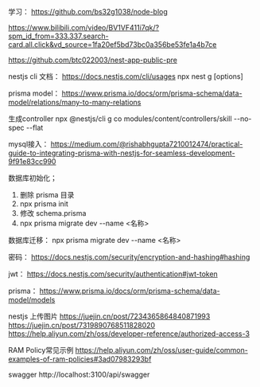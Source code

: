 学习：
https://github.com/bs32g1038/node-blog

https://www.bilibili.com/video/BV1VF411i7qk/?spm_id_from=333.337.search-card.all.click&vd_source=1fa20ef5bd73bc0a356be53fe1a4b7ce

https://github.com/btc022003/nest-app-public-pre

nestjs cli 文档：
https://docs.nestjs.com/cli/usages
npx nest g <schematic> <name> [options]

prisma model：
https://www.prisma.io/docs/orm/prisma-schema/data-model/relations/many-to-many-relations

生成controller
npx @nestjs/cli  g co modules/content/controllers/skill --no-spec --flat

mysql接入：
https://medium.com/@rishabhgupta7210012474/practical-guide-to-integrating-prisma-with-nestjs-for-seamless-development-9f91e83cc990

数据库初始化；
1. 删除 prisma 目录
2. npx prisma init
3. 修改 schema.prisma
4. npx prisma migrate dev --name <名称>


数据库迁移：
npx prisma migrate dev --name <名称>

密码：
https://docs.nestjs.com/security/encryption-and-hashing#hashing


jwt：
https://docs.nestjs.com/security/authentication#jwt-token

prisma：
https://www.prisma.io/docs/orm/prisma-schema/data-model/models


nestjs 上传图片
https://juejin.cn/post/7234365864840871993
https://juejin.cn/post/7319890768511828020
https://help.aliyun.com/zh/oss/developer-reference/authorized-access-3

RAM Policy常见示例
https://help.aliyun.com/zh/oss/user-guide/common-examples-of-ram-policies#3ad07983293bf

swagger
http://localhost:3100/api/swagger


